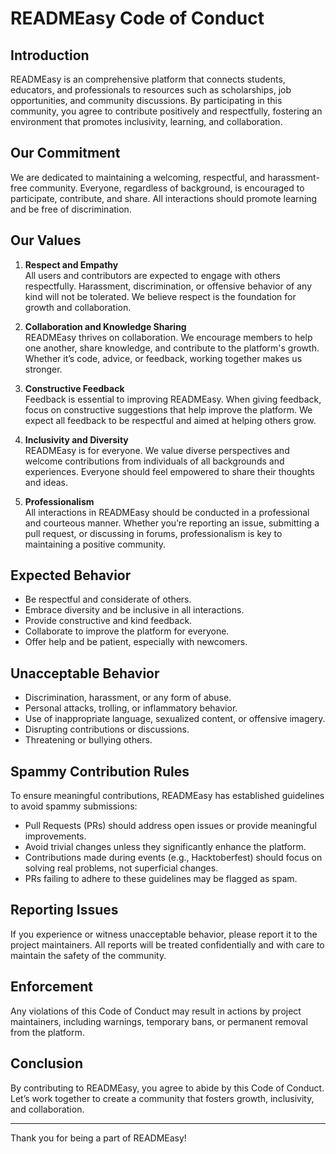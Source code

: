 # READMEasy Code of Conduct

## Introduction

READMEasy is an comprehensive platform that connects students, educators, and professionals to resources such as scholarships, job opportunities, and community discussions. By participating in this community, you agree to contribute positively and respectfully, fostering an environment that promotes inclusivity, learning, and collaboration.

## Our Commitment

We are dedicated to maintaining a welcoming, respectful, and harassment-free community. Everyone, regardless of background, is encouraged to participate, contribute, and share. All interactions should promote learning and be free of discrimination.

## Our Values

1. **Respect and Empathy**  
   All users and contributors are expected to engage with others respectfully. Harassment, discrimination, or offensive behavior of any kind will not be tolerated. We believe respect is the foundation for growth and collaboration.

2. **Collaboration and Knowledge Sharing**  
   READMEasy thrives on collaboration. We encourage members to help one another, share knowledge, and contribute to the platform's growth. Whether it’s code, advice, or feedback, working together makes us stronger.

3. **Constructive Feedback**  
   Feedback is essential to improving READMEasy. When giving feedback, focus on constructive suggestions that help improve the platform. We expect all feedback to be respectful and aimed at helping others grow.

4. **Inclusivity and Diversity**  
   READMEasy is for everyone. We value diverse perspectives and welcome contributions from individuals of all backgrounds and experiences. Everyone should feel empowered to share their thoughts and ideas.

5. **Professionalism**  
   All interactions in READMEasy should be conducted in a professional and courteous manner. Whether you’re reporting an issue, submitting a pull request, or discussing in forums, professionalism is key to maintaining a positive community.

## Expected Behavior

- Be respectful and considerate of others.
- Embrace diversity and be inclusive in all interactions.
- Provide constructive and kind feedback.
- Collaborate to improve the platform for everyone.
- Offer help and be patient, especially with newcomers.

## Unacceptable Behavior

- Discrimination, harassment, or any form of abuse.
- Personal attacks, trolling, or inflammatory behavior.
- Use of inappropriate language, sexualized content, or offensive imagery.
- Disrupting contributions or discussions.
- Threatening or bullying others.

## Spammy Contribution Rules

To ensure meaningful contributions, READMEasy has established guidelines to avoid spammy submissions:

- Pull Requests (PRs) should address open issues or provide meaningful improvements.
- Avoid trivial changes unless they significantly enhance the platform.
- Contributions made during events (e.g., Hacktoberfest) should focus on solving real problems, not superficial changes.
- PRs failing to adhere to these guidelines may be flagged as spam.

## Reporting Issues

If you experience or witness unacceptable behavior, please report it to the project maintainers. All reports will be treated confidentially and with care to maintain the safety of the community.

## Enforcement

Any violations of this Code of Conduct may result in actions by project maintainers, including warnings, temporary bans, or permanent removal from the platform.

## Conclusion

By contributing to READMEasy, you agree to abide by this Code of Conduct. Let’s work together to create a community that fosters growth, inclusivity, and collaboration.

---

Thank you for being a part of READMEasy!
